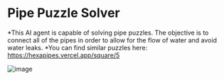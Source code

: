 # Pipe Puzzle Solver

*This AI agent is capable of solving pipe puzzles. The objective is to connect all of the pipes in order to allow for the flow of water and avoid water leaks.
*You can find similar puzzles here: https://hexapipes.vercel.app/square/5


![image](https://github.com/franciscofpereira/PipePuzzleSolver/assets/147160910/e91d464a-e844-480b-a25e-ddb808ee944a)
